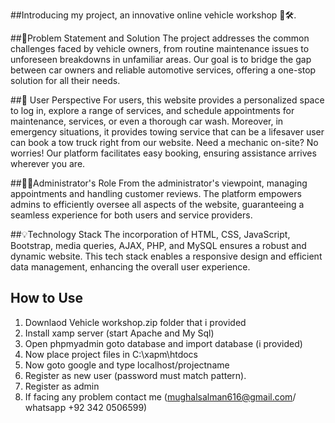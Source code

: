 ##Introducing my project, an innovative online vehicle workshop 🚗🛠️.

##🚀Problem Statement and Solution
The project addresses the common challenges faced by vehicle owners, from routine maintenance issues to unforeseen breakdowns in unfamiliar areas. Our goal is to bridge the gap between car owners and reliable automotive services, offering a one-stop solution for all their needs. 

##👥 User Perspective
For users, this website provides a personalized space to log in, explore a range of services, and schedule appointments for maintenance, services, or even a thorough car wash. Moreover, in emergency situations, it provides towing service that can be a lifesaver user can book a tow truck right from our website. Need a mechanic on-site? No worries! Our platform facilitates easy booking, ensuring assistance arrives wherever you are.

##👨‍💼Administrator's Role
From the administrator's viewpoint, managing appointments and handling customer reviews. The platform empowers admins to efficiently oversee all aspects of the website, guaranteeing a seamless experience for both users and service providers. 

##💡Technology Stack
The incorporation of HTML, CSS, JavaScript, Bootstrap, media queries, AJAX, PHP, and MySQL ensures a robust and dynamic website. This tech stack enables a responsive design and efficient data management, enhancing the overall user experience.

## How to Use
1. Downlaod Vehicle workshop.zip folder that i provided 
2. Install xamp server (start Apache and My Sql)
3. Open phpmyadmin goto database and import database (i provided)
4. Now place project files in C:\xapm\htdocs
5. Now goto google and type localhost/projectname
6. Register as new user (password must match pattern).
7. Register as admin
8. If facing any problem contact me (mughalsalman616@gmail.com/ whatsapp +92 342 0506599)
